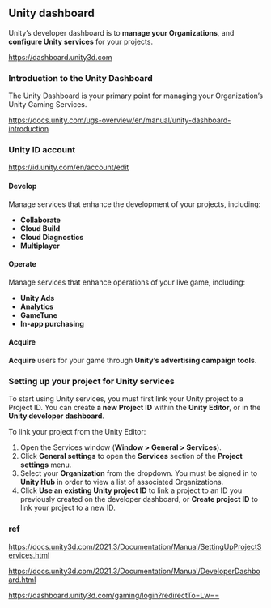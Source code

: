 ## Unity dashboard

 Unity’s developer dashboard is to **manage your Organizations**, and **configure Unity services** for your projects.
 
https://dashboard.unity3d.com
 
 
### Introduction to the Unity Dashboard
The Unity Dashboard is your primary point for managing your Organization’s Unity Gaming Services.

https://docs.unity.com/ugs-overview/en/manual/unity-dashboard-introduction
 
### Unity ID account
https://id.unity.com/en/account/edit
 
#### Develop
Manage services that enhance the development of your projects, including:

- **Collaborate**
- **Cloud Build**
- **Cloud Diagnostics**
- **Multiplayer**
 
#### Operate
Manage services that enhance operations of your live game, including:

- **Unity Ads**
- **Analytics**
- **GameTune**
- **In-app purchasing**
 
#### Acquire
**Acquire** users for your game through **Unity’s advertising campaign tools**. 


### Setting up your project for Unity services
To start using Unity services, you must first link your Unity project to a Project ID. You can create **a new Project ID** within the **Unity Editor**, or in the **Unity developer dashboard**.


To link your project from the Unity Editor:

1. Open the Services window (**Window > General > Services**).
2. Click **General settings** to open the **Services** section of the **Project settings** menu.
3. Select your **Organization** from the dropdown. You must be signed in to **Unity Hub** in order to view a list of associated Organizations.
4. Click **Use an existing Unity project ID** to link a project to an ID you previously created on the developer dashboard, or **Create project ID** to link your project to a new ID.


### ref 
https://docs.unity3d.com/2021.3/Documentation/Manual/SettingUpProjectServices.html

https://docs.unity3d.com/2021.3/Documentation/Manual/DeveloperDashboard.html

https://dashboard.unity3d.com/gaming/login?redirectTo=Lw==
